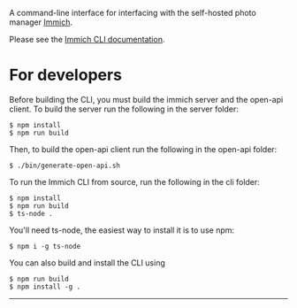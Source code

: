 A command-line interface for interfacing with the self-hosted photo manager [Immich](https://immich.app/).

Please see the [Immich CLI documentation](https://docs.immich.app/features/command-line-interface).

# For developers

Before building the CLI, you must build the immich server and the open-api client. To build the server run the following in the server folder:

    $ npm install
    $ npm run build

Then, to build the open-api client run the following in the open-api folder:

    $ ./bin/generate-open-api.sh

To run the Immich CLI from source, run the following in the cli folder:

    $ npm install
    $ npm run build
    $ ts-node .

You'll need ts-node, the easiest way to install it is to use npm:

    $ npm i -g ts-node

You can also build and install the CLI using

    $ npm run build
    $ npm install -g .
****
